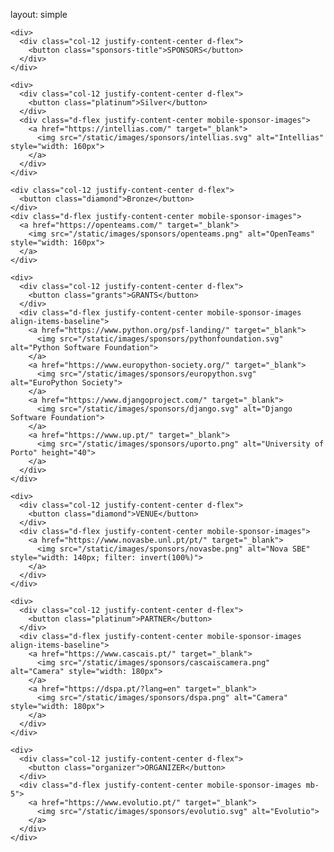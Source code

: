 layout: simple

<div class="container home-sponsors mt-5">
  <div class="row">

    <div>
      <div class="col-12 justify-content-center d-flex">
        <button class="sponsors-title">SPONSORS</button>
      </div>
    </div>

    <div>
      <div class="col-12 justify-content-center d-flex">
        <button class="platinum">Silver</button>
      </div>
      <div class="d-flex justify-content-center mobile-sponsor-images">
        <a href="https://intellias.com/" target="_blank">
          <img src="/static/images/sponsors/intellias.svg" alt="Intellias" style="width: 160px">
        </a>
      </div>
    </div>

    <div class="col-12 justify-content-center d-flex">
      <button class="diamond">Bronze</button>
    </div>
    <div class="d-flex justify-content-center mobile-sponsor-images">
      <a href="https://openteams.com/" target="_blank">
        <img src="/static/images/sponsors/openteams.png" alt="OpenTeams" style="width: 160px">
      </a>
    </div>

    <div>
      <div class="col-12 justify-content-center d-flex">
        <button class="grants">GRANTS</button>
      </div>
      <div class="d-flex justify-content-center mobile-sponsor-images align-items-baseline">
        <a href="https://www.python.org/psf-landing/" target="_blank">
          <img src="/static/images/sponsors/pythonfoundation.svg" alt="Python Software Foundation">
        </a>
        <a href="https://www.europython-society.org/" target="_blank">
          <img src="/static/images/sponsors/europython.svg" alt="EuroPython Society">
        </a>
        <a href="https://www.djangoproject.com/" target="_blank">
          <img src="/static/images/sponsors/django.svg" alt="Django Software Foundation">
        </a>
        <a href="https://www.up.pt/" target="_blank">
          <img src="/static/images/sponsors/uporto.png" alt="University of Porto" height="40">
        </a>
      </div>
    </div>

    <div>
      <div class="col-12 justify-content-center d-flex">
        <button class="diamond">VENUE</button>
      </div>
      <div class="d-flex justify-content-center mobile-sponsor-images">
        <a href="https://www.novasbe.unl.pt/pt/" target="_blank">
          <img src="/static/images/sponsors/novasbe.png" alt="Nova SBE" style="width: 140px; filter: invert(100%)">
        </a>
      </div>
    </div>

    <div>
      <div class="col-12 justify-content-center d-flex">
        <button class="platinum">PARTNER</button>
      </div>
      <div class="d-flex justify-content-center mobile-sponsor-images align-items-baseline">
        <a href="https://www.cascais.pt/" target="_blank">
          <img src="/static/images/sponsors/cascaiscamera.png" alt="Camera" style="width: 180px">
        </a>
        <a href="https://dspa.pt/?lang=en" target="_blank">
          <img src="/static/images/sponsors/dspa.png" alt="Camera" style="width: 180px">
        </a>
      </div>
    </div>

    <div>
      <div class="col-12 justify-content-center d-flex">
        <button class="organizer">ORGANIZER</button>
      </div>
      <div class="d-flex justify-content-center mobile-sponsor-images mb-5">
        <a href="https://www.evolutio.pt/" target="_blank">
          <img src="/static/images/sponsors/evolutio.svg" alt="Evolutio">
        </a>
      </div>
    </div>

  </div>
</div>
